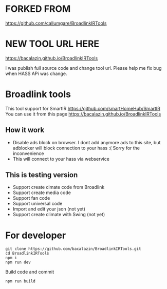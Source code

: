 # FORKED FROM 
https://github.com/callumgare/BroadlinkIRTools
# NEW TOOL URL HERE
https://bacalazin.github.io/BroadlinkIRTools

I was publish full source code and change tool url. Please help me fix bug when HASS APi was change. 
# Broadlink tools

This tool support for SmartIR  https://github.com/smartHomeHub/SmartIR <br>
You can use it from this page  https://bacalazin.github.io/BroadlinkIRTools

## How it work
- Disable ads block on browser. I dont add anymore ads to this site, but adblocker will block connection to your hass :( Sorry for the inconvenience
- This will connect to your hass via webservice 

## This is  testing version 
- Support create cimate code from Broadlink
- Support create media code
- Support fan code
- Support universal code
- Import and edit your json (not yet)
- Support create climate with Swing (not yet)

# For developer 
```
git clone https://github.com/bacalazin/BroadlinkIRTools.git
cd BroadlinkIRTools
npm i
npm run dev
```

Build code and commit
```
npm run build
```
